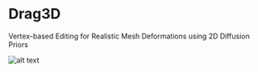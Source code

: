 # Drag3D
Vertex-based Editing for Realistic Mesh Deformations using 2D Diffusion Priors

![alt text](https://github.com/tianhaoxie/Drag3D/blob/main/assets/overview.png?raw=true)

